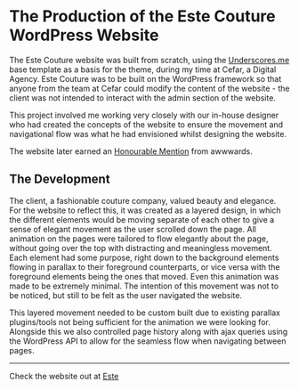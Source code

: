 # The Production of the Este Couture WordPress Website
The Este Couture website was built from scratch, using the [Underscores.me](http://underscores.me) base template as a basis for the theme, during my time at Cefar, a Digital Agency. Este Couture was to be built on the WordPress framework so that anyone from the team at Cefar could modify the content of the website - the client was not intended to interact with the admin section of the website.

This project involved me working very closely with our in-house designer who had created the concepts of the website to ensure the movement and navigational flow was what he had envisioned whilst designing the website.

The website later earned an [Honourable Mention](https://www.awwwards.com/sites/este-couture) from awwwards.

## The Development
The client, a fashionable couture company, valued beauty and elegance. For the website to reflect this, it was created as a layered design, in which the different elements would be moving separate of each other to give a sense of elegant movement as the user scrolled down the page. All animation on the pages were tailored to flow elegantly about the page, without going over the top with distracting and meaningless movement. Each element had some purpose, right down to the background elements flowing in parallax to their foreground counterparts, or vice versa with the foreground elements being the ones that moved. Even this animation was made to be extremely minimal. The intention of this movement was not to be noticed, but still to be felt as the user navigated the website.

This layered movement needed to be custom built due to existing parallax plugins/tools not being sufficient for the animation we were looking for. Alongside this we also controlled page history along with ajax queries using the WordPress API to allow for the seamless flow when navigating between pages.

---
Check the website out at [Este](http://estecouture.com/)
